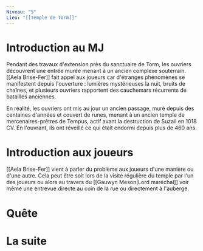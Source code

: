 ```yaml
---
Niveau: "5"
Lieu: "[[Temple de Torm]]"
---
```

# Introduction au MJ

Pendant des travaux d'extension près du sanctuaire de Torm, les ouvriers découvrent une entrée murée menant à un ancien complexe souterrain. [[Aela Brise-Fer]] fait appel aux joueurs car d'étranges phénomènes se manifestent depuis l'ouverture : lumières mystérieuses la nuit, bruits de chaînes, et plusieurs ouvriers rapportent des cauchemars récurrents de batailles anciennes.

En réalité, les ouvriers ont mis au jour un ancien passage, muré depuis des centaines d'années et couvert de runes, menant à un ancien temple de mercenaires-prêtres de Tempus, actif avant la destruction de Suzail en 1018 CV. En l'ouvrant, ils ont réveillé ce qui était endormi depuis plus de 460 ans.
# Introduction aux joueurs

[[Aela Brise-Fer]] vient à parler du problème aux joueurs d'une manière ou d'une autre. Cela peut être soit lors de la visite régulière du temple par l'un des joueurs ou alors au travers du [[Gauwyn Meson|Lord maréchal]] voir même une entrevue directe au coin de la rue ou directement à l'auberge.

# Quête



# La suite

